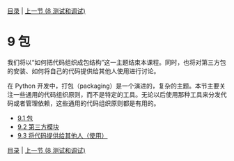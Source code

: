 [目录](../Contents.md) \| [上一节 (8 测试和调试)](../08_Testing_debugging/00_Overview.md)

# 9 包

我们将以“如何把代码组织成包结构”这一主题结束本课程。同时，也将对第三方包的安装、如何将自己的代码提供给其他人使用进行讨论。

在 Python 开发中，打包（packaging）是一个演进的，复杂的主题。本节主要关注一些通用的代码组织原则，而不是特定的工具。无论以后使用那种工具来分发代码或者管理依赖，这些通用的代码组织原则都是有用的。

* [9.1 包](01_Packages.md)
* [9.2 第三方模块](02_Third_party.md)
* [9.3 将代码提供给其他人（使用）](03_Distribution.md)

[目录](../Contents.md) \| [上一节 (8 测试和调试)](../08_Testing_debugging/00_Overview.md)

